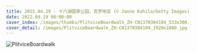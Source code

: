 ```yaml
---
title: 2022.04.19 - 十六湖国家公园，克罗地亚 (© Janne Kahila/Getty Images)
date: 2022.04.19 00:00:00
cover_index: /images/thumbs/PlitviceBoardwalk_ZH-CN1370384104_533x300.jpg
cover_detail: /images/PlitviceBoardwalk_ZH-CN1370384104_1920x1080.jpg
---
```


![PlitviceBoardwalk](/images/PlitviceBoardwalk_ZH-CN1370384104_1920x1080.jpg)
